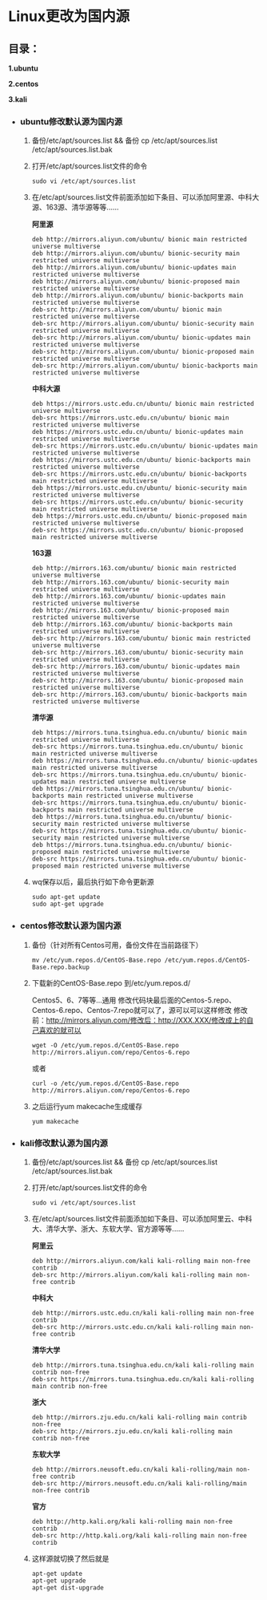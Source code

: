 # Linux更改为国内源

## 目录：

**1.ubuntu**

**2.centos**

**3.kali**

- ### ubuntu修改默认源为国内源

  1. 备份/etc/apt/sources.list  &&  备份 cp /etc/apt/sources.list /etc/apt/sources.list.bak

  2. 打开/etc/apt/sources.list文件的命令

     ```
     sudo vi /etc/apt/sources.list
     ```

  3. 在/etc/apt/sources.list文件前面添加如下条目、可以添加阿里源、中科大源、163源、清华源等等......

     **阿里源**

     ```
     deb http://mirrors.aliyun.com/ubuntu/ bionic main restricted universe multiverse
     deb http://mirrors.aliyun.com/ubuntu/ bionic-security main restricted universe multiverse
     deb http://mirrors.aliyun.com/ubuntu/ bionic-updates main restricted universe multiverse
     deb http://mirrors.aliyun.com/ubuntu/ bionic-proposed main restricted universe multiverse
     deb http://mirrors.aliyun.com/ubuntu/ bionic-backports main restricted universe multiverse
     deb-src http://mirrors.aliyun.com/ubuntu/ bionic main restricted universe multiverse
     deb-src http://mirrors.aliyun.com/ubuntu/ bionic-security main restricted universe multiverse
     deb-src http://mirrors.aliyun.com/ubuntu/ bionic-updates main restricted universe multiverse
     deb-src http://mirrors.aliyun.com/ubuntu/ bionic-proposed main restricted universe multiverse
     deb-src http://mirrors.aliyun.com/ubuntu/ bionic-backports main restricted universe multiverse
     ```

     **中科大源**

     ```
     deb https://mirrors.ustc.edu.cn/ubuntu/ bionic main restricted universe multiverse
     deb-src https://mirrors.ustc.edu.cn/ubuntu/ bionic main restricted universe multiverse
     deb https://mirrors.ustc.edu.cn/ubuntu/ bionic-updates main restricted universe multiverse
     deb-src https://mirrors.ustc.edu.cn/ubuntu/ bionic-updates main restricted universe multiverse
     deb https://mirrors.ustc.edu.cn/ubuntu/ bionic-backports main restricted universe multiverse
     deb-src https://mirrors.ustc.edu.cn/ubuntu/ bionic-backports main restricted universe multiverse
     deb https://mirrors.ustc.edu.cn/ubuntu/ bionic-security main restricted universe multiverse
     deb-src https://mirrors.ustc.edu.cn/ubuntu/ bionic-security main restricted universe multiverse
     deb https://mirrors.ustc.edu.cn/ubuntu/ bionic-proposed main restricted universe multiverse
     deb-src https://mirrors.ustc.edu.cn/ubuntu/ bionic-proposed main restricted universe multiverse
     ```

     **163源**

     ```
     deb http://mirrors.163.com/ubuntu/ bionic main restricted universe multiverse
     deb http://mirrors.163.com/ubuntu/ bionic-security main restricted universe multiverse
     deb http://mirrors.163.com/ubuntu/ bionic-updates main restricted universe multiverse
     deb http://mirrors.163.com/ubuntu/ bionic-proposed main restricted universe multiverse
     deb http://mirrors.163.com/ubuntu/ bionic-backports main restricted universe multiverse
     deb-src http://mirrors.163.com/ubuntu/ bionic main restricted universe multiverse
     deb-src http://mirrors.163.com/ubuntu/ bionic-security main restricted universe multiverse
     deb-src http://mirrors.163.com/ubuntu/ bionic-updates main restricted universe multiverse
     deb-src http://mirrors.163.com/ubuntu/ bionic-proposed main restricted universe multiverse
     deb-src http://mirrors.163.com/ubuntu/ bionic-backports main restricted universe multiverse
     ```

     **清华源**

     ```
     deb https://mirrors.tuna.tsinghua.edu.cn/ubuntu/ bionic main restricted universe multiverse
     deb-src https://mirrors.tuna.tsinghua.edu.cn/ubuntu/ bionic main restricted universe multiverse
     deb https://mirrors.tuna.tsinghua.edu.cn/ubuntu/ bionic-updates main restricted universe multiverse
     deb-src https://mirrors.tuna.tsinghua.edu.cn/ubuntu/ bionic-updates main restricted universe multiverse
     deb https://mirrors.tuna.tsinghua.edu.cn/ubuntu/ bionic-backports main restricted universe multiverse
     deb-src https://mirrors.tuna.tsinghua.edu.cn/ubuntu/ bionic-backports main restricted universe multiverse
     deb https://mirrors.tuna.tsinghua.edu.cn/ubuntu/ bionic-security main restricted universe multiverse
     deb-src https://mirrors.tuna.tsinghua.edu.cn/ubuntu/ bionic-security main restricted universe multiverse
     deb https://mirrors.tuna.tsinghua.edu.cn/ubuntu/ bionic-proposed main restricted universe multiverse
     deb-src https://mirrors.tuna.tsinghua.edu.cn/ubuntu/ bionic-proposed main restricted universe multiverse
     ```

  4. wq保存以后，最后执行如下命令更新源

     ```
     sudo apt-get update
     sudo apt-get upgrade
     ```

- ### centos修改默认源为国内源

  1. 备份（针对所有Centos可用，备份文件在当前路径下）

     ```
     mv /etc/yum.repos.d/CentOS-Base.repo /etc/yum.repos.d/CentOS-Base.repo.backup
     ```

  2. 下载新的CentOS-Base.repo 到/etc/yum.repos.d/

     Centos5、6、7等等...通用 修改代码块最后面的Centos-5.repo、Centos-6.repo、Centos-7.repo就可以了，源可以可以这样修改 修改前：http://mirrors.aliyun.com/修改后：http://XXX.XXX/修改成上的自己喜欢的就可以

     ```
     wget -O /etc/yum.repos.d/CentOS-Base.repo http://mirrors.aliyun.com/repo/Centos-6.repo
     ```

     或者

     ```
     curl -o /etc/yum.repos.d/CentOS-Base.repo http://mirrors.aliyun.com/repo/Centos-6.repo
     ```

  3. 之后运行yum makecache生成缓存

     ```
     yum makecache
     ```

- ### kali修改默认源为国内源

  1. 备份/etc/apt/sources.list  &&  备份 cp /etc/apt/sources.list /etc/apt/sources.list.bak

  2. 打开/etc/apt/sources.list文件的命令

     ```
     sudo vi /etc/apt/sources.list
     ```

  3. 在/etc/apt/sources.list文件前面添加如下条目、可以添加阿里云、中科大、清华大学、浙大、东软大学、官方源等等......

     **阿里云**

     ```
     deb http://mirrors.aliyun.com/kali kali-rolling main non-free contrib
     deb-src http://mirrors.aliyun.com/kali kali-rolling main non-free contrib
     ```

     **中科大**

     ```
     deb http://mirrors.ustc.edu.cn/kali kali-rolling main non-free contrib
     deb-src http://mirrors.ustc.edu.cn/kali kali-rolling main non-free contrib
     ```

     **清华大学**

     ```
     deb http://mirrors.tuna.tsinghua.edu.cn/kali kali-rolling main contrib non-free
     deb-src https://mirrors.tuna.tsinghua.edu.cn/kali kali-rolling main contrib non-free
     ```

     **浙大**

     ```
     deb http://mirrors.zju.edu.cn/kali kali-rolling main contrib non-free
     deb-src http://mirrors.zju.edu.cn/kali kali-rolling main contrib non-free
     ```

     **东软大学**

     ```
     deb http://mirrors.neusoft.edu.cn/kali kali-rolling/main non-free contrib
     deb-src http://mirrors.neusoft.edu.cn/kali kali-rolling/main non-free contrib
     ```

     **官方**

     ```
     deb http://http.kali.org/kali kali-rolling main non-free contrib
     deb-src http://http.kali.org/kali kali-rolling main non-free contrib
     ```

  4. 这样源就切换了然后就是

     ```
     apt-get update
     apt-get upgrade
     apt-get dist-upgrade
     ```


